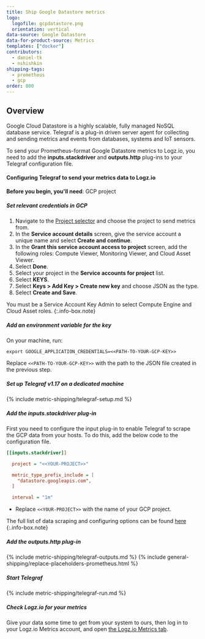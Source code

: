 ```yaml
---
title: Ship Google Datastore metrics
logo:
  logofile: gcpdatastore.png
  orientation: vertical
data-source: Google Datastore
data-for-product-source: Metrics
templates: ["docker"]
contributors:
  - daniel-tk
  - nshishkin
shipping-tags:  
  - prometheus
  - gcp
order: 800
---
```


## Overview

Google Cloud Datastore is a highly scalable, fully managed NoSQL database service. Telegraf is a plug-in driven server agent for collecting and sending metrics and events from databases, systems and IoT sensors.

To send your Prometheus-format Google Datastore metrics to Logz.io, you need to add the **inputs.stackdriver** and **outputs.http** plug-ins to your Telegraf configuration file.

#### Configuring Telegraf to send your metrics data to Logz.io

**Before you begin, you'll need**:
 GCP project

<div class="tasklist">

##### Set relevant credentials in GCP

1. Navigate to the [Project selector](https://console.cloud.google.com/projectselector/iam-admin/serviceaccounts/create) and choose the project to send metrics from.
2. In the **Service account details** screen, give the service account a unique name and select **Create and continue**.
3. In the **Grant this service account access to project** screen, add the following roles: Compute Viewer, Monitoring Viewer, and Cloud Asset Viewer.
4. Select **Done**.
5. Select your project in the **Service accounts for project** list.
6. Select **KEYS**.
7. Select **Keys > Add Key > Create new key** and choose JSON as the type.
8. Select **Create and Save**.

<!-- info-box-start:info -->
You must be a Service Account Key Admin to select Compute Engine and Cloud Asset roles.
{:.info-box.note}
<!-- info-box-end -->

##### Add an environment variable for the key

On your machine, run:

```shell
export GOOGLE_APPLICATION_CREDENTIALS=<<PATH-TO-YOUR-GCP-KEY>>
```

Replace `<<PATH-TO-YOUR-GCP-KEY>>` with the path to the JSON file created in the previous step.


##### Set up Telegraf v1.17 on a dedicated machine

{% include metric-shipping/telegraf-setup.md %}

##### Add the inputs.stackdriver plug-in

First you need to configure the input plug-in to enable Telegraf to scrape the GCP data from your hosts. To do this, add the below code to the configuration file. 

``` ini
[[inputs.stackdriver]]

  project = "<<YOUR-PROJECT>>"

  metric_type_prefix_include = [
    "datastore.googleapis.com",
  ]

  interval = "1m"
```

* Replace `<<YOUR-PROJECT>>` with the name of your GCP project.

<!-- info-box-start:info -->
The full list of data scraping and configuring options can be found [here](https://github.com/influxdata/telegraf/blob/release-1.18/plugins/inputs/stackdriver/README.md)
{:.info-box.note}
<!-- info-box-end -->

##### Add the outputs.http plug-in
  
{% include metric-shipping/telegraf-outputs.md %}
{% include general-shipping/replace-placeholders-prometheus.html %}

##### Start Telegraf

{% include metric-shipping/telegraf-run.md %}  
  
##### Check Logz.io for your metrics

Give your data some time to get from your system to ours, then log in to your Logz.io Metrics account, and open [the Logz.io Metrics tab](https://app.logz.io/#/dashboard/metrics/).


</div>
